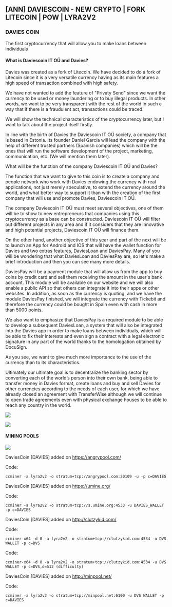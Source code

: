 ## [ANN] DAVIESCOIN - NEW CRYPTO | FORK LITECOIN | POW | LYRA2V2

### DAVIES COIN

The first cryptocurrency that will allow you to make loans between individuals

#### What is Daviescoin IT OÜ and Davies?

Davies was created as a fork of Litecoin. We have decided to do a fork of Litecoin since it is a very versatile currency having as its main features a high speed of transaction combined with high safety.

We have not wanted to add the feature of "Privaty Send" since we want the currency to be used or money laundering or to buy illegal products. In other words, we want to be very transparent with the rest of the world in such a way that if there is a fraudulent act, transactions could be traced.

We will show the technical characteristics of the cryptocurrency later, but I want to talk about the project itself firstly.

In line with the birth of Davies the Daviescoin IT OÜ society, a company that is based in Estonia. Its founder Daniel García will lead the company with the help of different trusted partners (Spanish companies) which will be the ones that will run the software development of the project, marketing, communication, etc. (We will mention them later).

What will be the function of the company Daviescoin IT OÜ and Davies?

The function that we want to give to this coin is to create a company and people network who work with Davies endowing the currency with real applications, not just merely speculative, to extend the currency around the world, and what better way to support it than with the creation of the first company that will use and promote Davies, Daviescoin IT OÜ.

The company Daviescoin IT OÜ must meet several objectives, one of them will be to show to new entrepreneurs that companies using this cryptocurrency as a base can be constructed. Daviescoin IT OÜ will filter out different projects in any area and if it considers that they are innovative and high potential projects, Daviescoin IT OÜ will finance them.

On the other hand, another objective of this year and part of the next will be to launch an App for Android and IOS that will have the wallet function for Davies and two extras features, DaviesLoan and DaviesPay. Many of you will be wondering that what DaviesLoan and DaviesPay are, so let's make a brief introduction and then you can see many more details.

DaviesPay will be a payment module that will allow us from the app to buy coins by credit card and sell them receiving the amount in the user's bank account. This module will be available on our website and we will also enable a public API so that others can integrate it into their apps or other websites. In addition, as soon as the currency is quoting, and we have the module DaviesPay finished, we will integrate the currency with Tickebit and therefore the currency could be bought in Spain even with cash in more than 5000 points.

We also want to emphasize that DaviesPay is a required module to be able to develop a subsequent DaviesLoan, a system that will also be integrated into the Davies app in order to make loans between individuals, which will be able to fix their interests and even sign a contract with a legal electronic signature in any part of the world thanks to the homologation obtained by DocuSign.

As you see, we want to give much more importance to the use of the currency than to its characteristics.

Ultimately our ultimate goal is to decentralize the banking sector by converting each of the world’s person into their own bank, being able to transfer money in Davies format, create loans and buy and sell Davies for other currencies according to the needs of each user, for which we have already closed an agreement with TransferWise although we will continue to open trade agreements even with physical exchange houses to be able to reach any country in the world.

![](https://i.imgur.com/hYa6hf7.jpg)

![](https://i.imgur.com/NmlFzi5.png)

#### MINING POOLS

![](https://i.imgur.com/oFsADvD.jpg)

DaviesCoin [DAVIES] added on https://angrypool.com/ 

Code:

    ccminer -a lyra2v2 -o stratum+tcp://angrypool.com:20109 -u -p c=DAVIES

DaviesCoin [DAVIES] added on https://umine.org/


Code:

    ccminer -a lyra2v2 -o stratum+tcp://s.umine.org:4533 -u DAVIES_WALLET -p c=DAVIES


DaviesCoin [DAVIES] added on http://clutzykid.com/

Code:

    ccminer-x64 -d 0 -a lyra2v2 -o stratum+tcp://clutzykid.com:4534 -u DVS WALLET -p c=DVS


Code:

    ccminer-x64 -d 0 -a lyra2v2 -o stratum+tcp://clutzykid.com:4534 -u DVS WALLET -p c=DVS,d=512 (difficulty)


DaviesCoin [DAVIES] added on http://minpool.net/ 

Code:

    ccminer -a lyra2v2 -o stratum+tcp://minpool.net:6100 -u DVS WALLET -p c=DAVIES